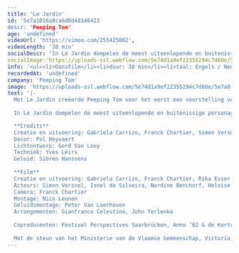 ```yaml
---
title: 'Le Jardin'
id: '5e7a1016a8ca6d0d48146423
descr: 'Peeping Tom'
age: 'undefined'
videoUrl: 'https://vimeo.com/255425002',
videoLength: '38 min'
socialDescr: 'In Le Jardin dompelen de meest uiteenlopende en buitenissige personages zich onder in het nachtleven. Deze droom of nachtmerrie roept een wereld op zonder barrières. In de live-performance keren drie personages uit de film terug in een netjes verzorgde tuin waar een compleet andere, georganiseerde realiteit begint. De confrontatie van het jonge koppel met een oude, gekwelde man brengt het belang van het lijfelijke en de tragedie van gemiste kansen tot uitdrukking.'
socialImage:'https://uploads-ssl.webflow.com/5e74d1a9ef22355294c7d60e/5e7a0f3f25c86525bd17ed36_Le%20Jardin%20(c)%20Marc%20Deganck_web.jpg'
info: '<ul><li>Dansfilm</li><li>duur: 38 min</li><li>taal: Engels / Nederlands</li><li><a href="http://www.peepingtom.be" target="_blank">Peeping Tom</a></li></ul><p>‍</p>'
recordedAt: 'undefined'
company: 'Peeping Tom'
image: 'https://uploads-ssl.webflow.com/5e74d1a9ef22355294c7d60e/5e7a0f3f25c86525bd17ed36_Le%20Jardin%20(c)%20Marc%20Deganck_web.jpg'
text: '|-
  Met Le Jardin creëerde Peeping Tom voor het eerst een voorstelling voor het podium. De voorstelling bestaat uit een film - gedraaid in een Afrikaanse nachtclub in Brussel - gevolgd door een stuk danstheater. Le Jardin werd gecreëerd door Gabriela Carrizo, Franck Chartier en Simon Versnel, en ging op 13 juni 2002 in première in Victoria, Gent (BE). Het stuk ging tussen 2002 en 2008 op tournee doorheen Europa. Le Jardin vormde ook het eerste luik van een trilogie en werd gevolgd in 2004 door Le Salon en in 2007 door Le Sous Sol.
  
  In Le Jardin dompelen de meest uiteenlopende en buitenissige personages zich onder in het nachtleven. Deze droom of nachtmerrie roept een wereld op zonder barrières. In de live-performance keren drie personages uit de film terug in een netjes verzorgde tuin waar een compleet andere, georganiseerde realiteit begint. De confrontatie van het jonge koppel met een oude, gekwelde man brengt het belang van het lijfelijke en de tragedie van gemiste kansen tot uitdrukking.

  **Credits**
  Creatie en uitvoering: Gabriela Carrizo, Franck Chartier, Simon Versnel.
  Decor: Pol Heyvaert
  Lichtontwerp: Gerd Van Looy
  Techniek: Yves Leirs
  Geluid: Sibren Hanssens
  
  **Film**
  Creatie en uitvoering: Gabriela Carrizo, Franck Chartier, Rika Esser
  Acteurs: Simon Versnel, Isnel da Silveira, Nordine Benchorf, Heloise da Costa, Louis Clément da Costa, Eurudike De Beul, Ina Geerts, Sam Louwyck, Jan Paul, Bah Mamadou Halfi, Tina Pattama Soonthara, Darryl E. Woods
  Camera: Franck Chartier
  Montage: Nico Leunen
  Geluidsmontage: Peter Van Laerhoven
  Arrangementen: Gianfranco Celestino, John Terlenka
  
  Coproducenten: Festival Perspectives Saarbrücken, Anno ’02 & de Kortrijkse Schouwburg, Ballet Preljocaj Centre Chorégraphique Aix-en-Provence
  
  Met de steun van het Ministerie van de Vlaamse Gemeenschap, Victoria, Vrij naar Marino Basso, Needcompany, Les Ballets C de la B en Claudine Grand’Henry.'
---
```

